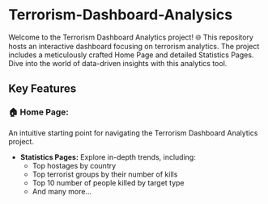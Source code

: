 # Terrorism-Dashboard-Analysics
Welcome to the Terrorism Dashboard Analytics project! 🌐 This repository hosts an interactive dashboard focusing on terrorism analytics. The project includes a meticulously crafted Home Page and detailed Statistics Pages. Dive into the world of data-driven insights with this analytics tool.

## Key Features
 ### 🏠 Home Page:
 An intuitive starting point for navigating the Terrorism Dashboard Analytics project.
 
 
- **Statistics Pages:** Explore in-depth trends, including:
  - Top hostages by country
  - Top terrorist groups by their number of kills
  - Top 10 number of people killed by target type
  - And many more...
